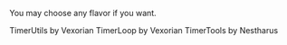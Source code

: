 You may choose any flavor if you want.

  TimerUtils by Vexorian
  TimerLoop by Vexorian
  TimerTools by Nestharus
